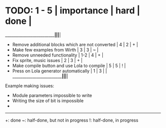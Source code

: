 # TODO: 1 - 5                                      | importance |  hard  | done |
___________________________________________________|____________|________|______|
- Remove additional blocks which are not converted |     4      |    2   |  +   |
- Make few examples from Wirth                     |     3      |    3   |  ~   |
- Remove unneeded functionality                    |    1-2     |    4   |  +   |
- Fix sprite, music issues                         |     2      |    3   |  +   |
- Make compile button and use Lola to compile      |     5      |    5   |  !   | 
- Press on Lola generator automatically            |     1      |    3   |      |
___________________________________________________|____________|________|______|

Example making issues:
- Module parameters impossible to write
- Writing the size of bit is impossible
- 

--------------------------------
+: done
~: half-done, but not in progress
!: half-done, in progress

